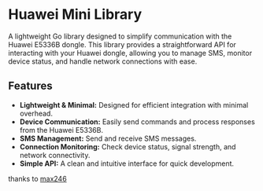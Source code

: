 # Huawei Mini Library

A lightweight Go library designed to simplify communication with the Huawei E5336B dongle. This library provides a straightforward API for interacting with your Huawei dongle, allowing you to manage SMS, monitor device status, and handle network connections with ease.

## Features

- **Lightweight & Minimal:** Designed for efficient integration with minimal overhead.
- **Device Communication:** Easily send commands and process responses from the Huawei E5336B.
- **SMS Management:** Send and receive SMS messages.
- **Connection Monitoring:** Check device status, signal strength, and network connectivity.
- **Simple API:** A clean and intuitive interface for quick development.


thanks to [max246](https://github.com/max246)

